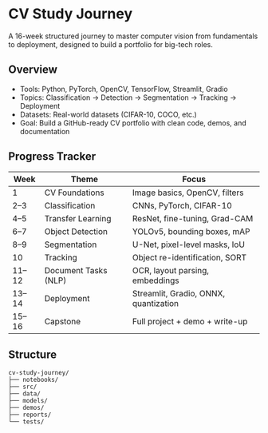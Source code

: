 # CV Study Journey

A 16-week structured journey to master computer vision from fundamentals to deployment, designed to build a portfolio for big-tech roles.

## Overview

- Tools: Python, PyTorch, OpenCV, TensorFlow, Streamlit, Gradio
- Topics: Classification → Detection → Segmentation → Tracking → Deployment
- Datasets: Real-world datasets (CIFAR-10, COCO, etc.)
- Goal: Build a GitHub-ready CV portfolio with clean code, demos, and documentation

## Progress Tracker

| Week | Theme               | Focus                              |
|------|---------------------|-------------------------------------|
| 1    | CV Foundations       | Image basics, OpenCV, filters       |
| 2–3  | Classification       | CNNs, PyTorch, CIFAR-10             |
| 4–5  | Transfer Learning    | ResNet, fine-tuning, Grad-CAM       |
| 6–7  | Object Detection     | YOLOv5, bounding boxes, mAP         |
| 8–9  | Segmentation         | U-Net, pixel-level masks, IoU       |
| 10   | Tracking             | Object re-identification, SORT      |
| 11–12| Document Tasks (NLP) | OCR, layout parsing, embeddings     |
| 13–14| Deployment           | Streamlit, Gradio, ONNX, quantization |
| 15–16| Capstone             | Full project + demo + write-up      |

## Structure
````
cv-study-journey/
├── notebooks/
├── src/
├── data/
├── models/
├── demos/
├── reports/
└── tests/
````

